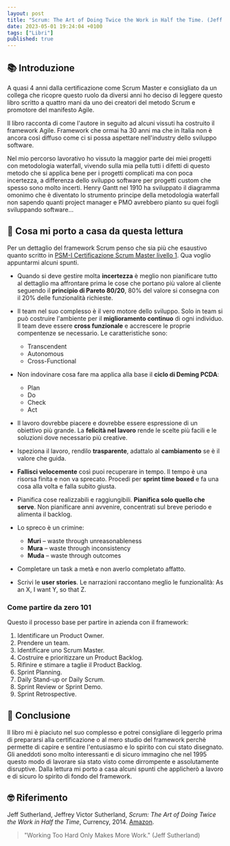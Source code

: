 ```yaml
---
layout: post
title: "Scrum: The Art of Doing Twice the Work in Half the Time. (Jeff Sutherland, Jeffrey Victor Sutherland)"
date: 2023-05-01 19:24:04 +0100
tags: ["Libri"]
published: true
---
```


## 📚 Introduzione

A quasi 4 anni dalla certificazione come Scrum Master e consigliato da un collega che ricopre questo ruolo da diversi anni ho deciso di leggere questo libro scritto a quattro mani da uno dei creatori del metodo Scrum e promotore del manifesto Agile.

Il libro racconta di come l'autore in seguito ad alcuni vissuti ha costruito il framework Agile. Framework che ormai ha 30 anni ma che in Italia non è ancora così diffuso come ci si possa aspettare nell'industry dello sviluppo software.

Nel mio percorso lavorativo ho vissuto la maggior parte dei miei progetti con metodologia waterfall, vivendo sulla mia pella tutti i difetti di questo metodo che si applica bene per i progetti complicati ma con poca incertezza, a differenza dello sviluppo software per progetti custom che spesso sono molto incerti. Henry Gantt nel 1910 ha sviluppato il diagramma omonimo che è diventato lo strumento principe della metodologia waterfall non sapendo quanti project manager e PMO avrebbero pianto su quei fogli sviluppando software...

## 🚀 Cosa mi porto a casa da questa lettura

Per un dettaglio del framework Scrum penso che sia più che esaustivo quanto scritto in [PSM-I Certificazione Scrum Master livello 1](../2019-12-16-psm-i-scrum-master). Qua voglio appuntarmi alcuni spunti.

- Quando si deve gestire molta **incertezza** è meglio non pianificare tutto al dettaglio ma affrontare prima le cose che portano più valore al cliente seguendo il **principio di Pareto 80/20**, 80% del valore si consegna con il 20% delle funzionalità richieste.
- Il team nel suo complesso è il vero motore dello sviluppo. Solo in team si può costruire l'ambiente per il **miglioramento continuo** di ogni individuo. Il team deve essere **cross funzionale** e accrescere le proprie compentenze se necessario. Le caratteristiche sono:

  - Transcendent
  - Autonomous
  - Cross-Functional

- Non indovinare cosa fare ma applica alla base il **ciclo di Deming PCDA**:

  - Plan
  - Do
  - Check
  - Act

- Il lavoro dovrebbe piacere e dovrebbe essere espressione di un obiettivo più grande. La **felicità nel lavoro** rende le scelte più facili e le soluzioni dove necessario più creative.
- Ispeziona il lavoro, rendilo **trasparente**, adattalo al **cambiamento** se è il valore che guida.
- **Fallisci velocemente** così puoi recuperare in tempo. Il tempo è una risorsa finita e non va sprecato. Procedi per **sprint time boxed** e fa una cosa alla volta e falla subito giusta.
- Pianifica cose realizzabili e raggiungibili. **Pianifica solo quello che serve**. Non pianificare anni avvenire, concentrati sul breve periodo e alimenta il backlog.
- Lo spreco è un crimine:

  - **Muri** – waste through unreasonableness
  - **Mura** – waste through inconsistency
  - **Muda** – waste through outcomes

- Completare un task a metà e non averlo completato affatto.
- Scrivi le **user stories**. Le narrazioni raccontano meglio le funzionalità: As an X, I want Y, so that Z.

### Come partire da zero 101

Questo il processo base per partire in azienda con il framework:

1. Identificare un Product Owner.
2. Prendere un team.
3. Identificare uno Scrum Master.
4. Costruire e prioritizzare un Product Backlog.
5. Rifinire e stimare a taglie il Product Backlog.
6. Sprint Planning.
7. Daily Stand-up or Daily Scrum.
8. Sprint Review or Sprint Demo.
9. Sprint Retrospective.

## 🍷 Conclusione

Il libro mi è piaciuto nel suo complesso e potrei consigliare di leggerlo prima di prepararsi alla certificazione o al mero studio del framework perchè permette di capire e sentire l'entusiasmo e lo spirito con cui stato disegnato. Gli aneddoti sono molto interessanti e di sicuro immagino che nel 1995 questo modo di lavorare sia stato visto come dirrompente e assolutamente disruptive.
Dalla lettura mi porto a casa alcuni spunti che applicherò a lavoro e di sicuro lo spirito di fondo del framework.

## 🤓 Riferimento

Jeff Sutherland, Jeffrey Victor Sutherland, _Scrum: The Art of Doing Twice the Work in Half the Time_, Currency, 2014. [Amazon](https://www.amazon.it/Scrum-Doing-Twice-Work-English-ebook/dp/B00I52D6KQ/ref=tmm_kin_swatch_0?_encoding=UTF8&qid=&sr=).

> "Working Too Hard Only Makes More Work." (Jeff Sutherland)
